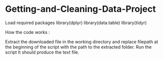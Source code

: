 # Getting-and-Cleaning-Data-Project

Load required packages
library(dplyr)
library(data.table)
library(tidyr)

How the code works :

Extract the downloaded file in the working directory and replace filepath at the beginning of the script with the path to the extracted folder. Run the script It should produce the text file.
